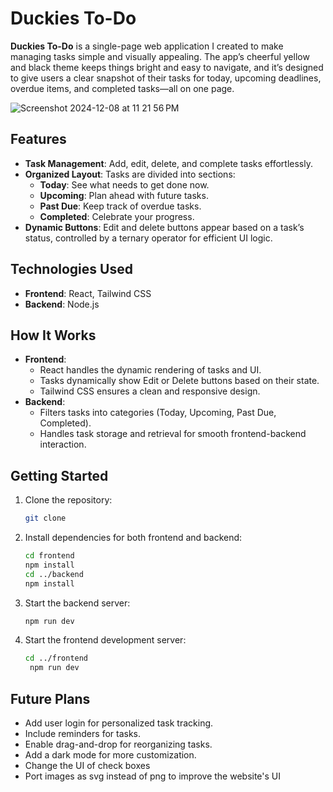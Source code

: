 # Duckies To-Do

**Duckies To-Do** is a single-page web application I created to make managing tasks simple and visually appealing. The app’s cheerful yellow and black theme keeps things bright and easy to navigate, and it’s designed to give users a clear snapshot of their tasks for today, upcoming deadlines, overdue items, and completed tasks—all on one page.


![Screenshot 2024-12-08 at 11 21 56 PM](https://github.com/user-attachments/assets/f32cc74f-450b-4734-92a6-5ec90000200d)



## Features

- **Task Management**: Add, edit, delete, and complete tasks effortlessly.
- **Organized Layout**: Tasks are divided into sections:
  - **Today**: See what needs to get done now.
  - **Upcoming**: Plan ahead with future tasks.
  - **Past Due**: Keep track of overdue tasks.
  - **Completed**: Celebrate your progress.
- **Dynamic Buttons**: Edit and delete buttons appear based on a task’s status, controlled by a ternary operator for efficient UI logic.

## Technologies Used

- **Frontend**: React, Tailwind CSS
- **Backend**: Node.js

## How It Works

- **Frontend**:
  - React handles the dynamic rendering of tasks and UI.
  - Tasks dynamically show Edit or Delete buttons based on their state.
  - Tailwind CSS ensures a clean and responsive design.
- **Backend**:
  - Filters tasks into categories (Today, Upcoming, Past Due, Completed).
  - Handles task storage and retrieval for smooth frontend-backend interaction.

## Getting Started

1. Clone the repository:
   ```bash
   git clone
   ```
2. Install dependencies for both frontend and backend:
   ```bash
   cd frontend
   npm install
   cd ../backend
   npm install
   ```
3. Start the backend server:
   ```bash
   npm run dev
   ```
4. Start the frontend development server:
   ```bash
   cd ../frontend
    npm run dev
   ```

## Future Plans

- Add user login for personalized task tracking.
- Include reminders for tasks.
- Enable drag-and-drop for reorganizing tasks.
- Add a dark mode for more customization.
- Change the UI of check boxes
- Port images as svg instead of png to improve the website's UI
